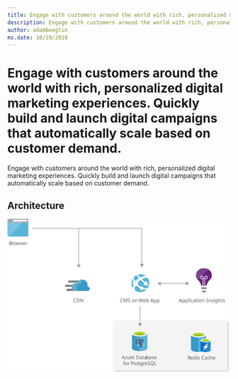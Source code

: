 ```yaml
---
title: Engage with customers around the world with rich, personalized digital marketing experiences. Quickly build and launch digital campaigns that automatically scale based on customer demand.
description: Engage with customers around the world with rich, personalized digital marketing experiences. Quickly build and launch digital campaigns that automatically scale based on customer demand.
author: adamboeglin
ms.date: 10/29/2018
---
```

# Engage with customers around the world with rich, personalized digital marketing experiences. Quickly build and launch digital campaigns that automatically scale based on customer demand.
Engage with customers around the world with rich, personalized digital marketing experiences. Quickly build and launch digital campaigns that automatically scale based on customer demand.

## Architecture
<img src="media/digital-marketing-using-azure-database-for-postgresql.svg" alt='architecture diagram' />